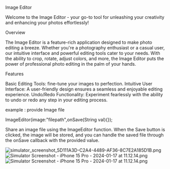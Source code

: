 
Image Editor

Welcome to the Image Editor - your go-to tool for unleashing your creativity and enhancing your photos effortlessly!

Overview

The Image Editor is a feature-rich application designed to make photo editing a breeze. Whether you're a photography enthusiast or a casual user, our intuitive interface and powerful editing tools cater to your needs. With the ability to crop, rotate, adjust colors, and more, the Image Editor puts the power of professional photo editing in the palm of your hands.

Features

Basic Editing Tools:  fine-tune your images to perfection.
Intuitive User Interface: A user-friendly design ensures a seamless and enjoyable editing experience.
Undo/Redo Functionality: Experiment fearlessly with the ability to undo or redo any step in your editing process.

example :
provide Image file 

ImageEditor(image:"filepath",onSave(String val){});

Share an image file using the ImageEditor function. 
When the Save button is clicked, the image will be stored, and you can handle the saved file through the onSave callback with the provided value.

![simulator_screenshot_5D111A3D-C2A4-4489-AF36-8C7E2A185D1B.png](..%2F..%2F..%2F..%2Fvar%2Ffolders%2Fkr%2Fgx2xp2vn32x7mrn0v_zgqhcc0000gp%2FT%2Fsimulator_screenshot_5D111A3D-C2A4-4489-AF36-8C7E2A185D1B.png)![Simulator Screenshot - iPhone 15 Pro - 2024-01-17 at 11.12.14.png](..%2F..%2FDesktop%2FSimulator%20Screenshot%20-%20iPhone%2015%20Pro%20-%202024-01-17%20at%2011.12.14.png)
![Simulator Screenshot - iPhone 15 Pro - 2024-01-17 at 11.12.14.png](..%2F..%2FDesktop%2FSimulator%20Screenshot%20-%20iPhone%2015%20Pro%20-%202024-01-17%20at%2011.12.14.png)